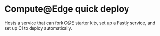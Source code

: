 # Compute@Edge quick deploy

Hosts a service that can fork C@E starter kits, set up a Fastly service, and set up CI to deploy automatically.
